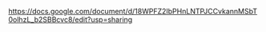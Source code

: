 
https://docs.google.com/document/d/18WPFZ2IbPHnLNTPJCCvkannMSbT0olhzL_b2SBBcvc8/edit?usp=sharing




